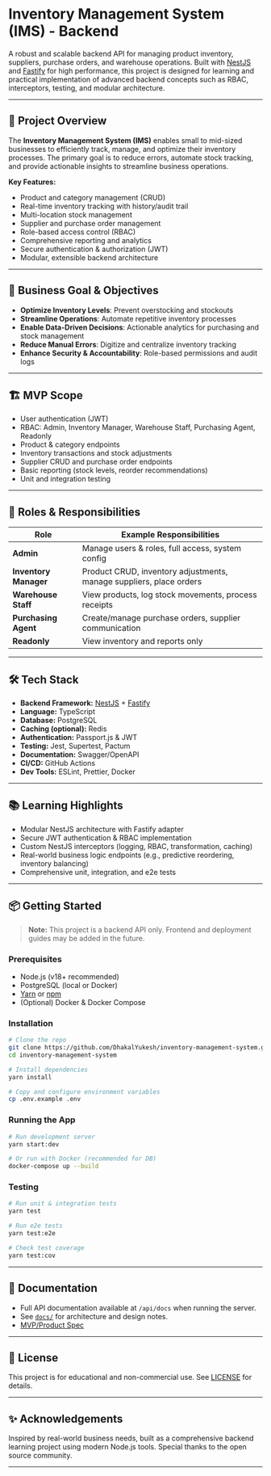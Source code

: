 # Inventory Management System (IMS) - Backend

A robust and scalable backend API for managing product inventory, suppliers, purchase orders, and warehouse operations. Built with [NestJS](https://nestjs.com/) and [Fastify](https://www.fastify.io/) for high performance, this project is designed for learning and practical implementation of advanced backend concepts such as RBAC, interceptors, testing, and modular architecture.

---

## 🚀 Project Overview

The **Inventory Management System (IMS)** enables small to mid-sized businesses to efficiently track, manage, and optimize their inventory processes. The primary goal is to reduce errors, automate stock tracking, and provide actionable insights to streamline business operations.

**Key Features:**
- Product and category management (CRUD)
- Real-time inventory tracking with history/audit trail
- Multi-location stock management
- Supplier and purchase order management
- Role-based access control (RBAC)
- Comprehensive reporting and analytics
- Secure authentication & authorization (JWT)
- Modular, extensible backend architecture

---

## 🎯 Business Goal & Objectives

- **Optimize Inventory Levels**: Prevent overstocking and stockouts
- **Streamline Operations**: Automate repetitive inventory processes
- **Enable Data-Driven Decisions**: Actionable analytics for purchasing and stock management
- **Reduce Manual Errors**: Digitize and centralize inventory tracking
- **Enhance Security & Accountability**: Role-based permissions and audit logs

---

## 🏗️ MVP Scope

- User authentication (JWT)
- RBAC: Admin, Inventory Manager, Warehouse Staff, Purchasing Agent, Readonly
- Product & category endpoints
- Inventory transactions and stock adjustments
- Supplier CRUD and purchase order endpoints
- Basic reporting (stock levels, reorder recommendations)
- Unit and integration testing

---

## 👤 Roles & Responsibilities

| Role               | Example Responsibilities                                                  |
|--------------------|--------------------------------------------------------------------------|
| **Admin**          | Manage users & roles, full access, system config                         |
| **Inventory Manager** | Product CRUD, inventory adjustments, manage suppliers, place orders    |
| **Warehouse Staff**   | View products, log stock movements, process receipts                   |
| **Purchasing Agent**  | Create/manage purchase orders, supplier communication                  |
| **Readonly**          | View inventory and reports only                                        |

---

## 🛠️ Tech Stack

- **Backend Framework:** [NestJS](https://nestjs.com/) + [Fastify](https://www.fastify.io/)
- **Language:** TypeScript
- **Database:** PostgreSQL
- **Caching (optional):** Redis
- **Authentication:** Passport.js & JWT
- **Testing:** Jest, Supertest, Pactum
- **Documentation:** Swagger/OpenAPI
- **CI/CD:** GitHub Actions
- **Dev Tools:** ESLint, Prettier, Docker

---

## 📚 Learning Highlights

- Modular NestJS architecture with Fastify adapter
- Secure JWT authentication & RBAC implementation
- Custom NestJS interceptors (logging, RBAC, transformation, caching)
- Real-world business logic endpoints (e.g., predictive reordering, inventory balancing)
- Comprehensive unit, integration, and e2e tests

---

## 📦 Getting Started

> **Note:** This project is a backend API only. Frontend and deployment guides may be added in the future.

### Prerequisites

- Node.js (v18+ recommended)
- PostgreSQL (local or Docker)
- [Yarn](https://yarnpkg.com/) or [npm](https://www.npmjs.com/)
- (Optional) Docker & Docker Compose

### Installation

```bash
# Clone the repo
git clone https://github.com/DhakalYukesh/inventory-management-system.git
cd inventory-management-system

# Install dependencies
yarn install

# Copy and configure environment variables
cp .env.example .env
```

### Running the App

```bash
# Run development server
yarn start:dev

# Or run with Docker (recommended for DB)
docker-compose up --build
```

### Testing

```bash
# Run unit & integration tests
yarn test

# Run e2e tests
yarn test:e2e

# Check test coverage
yarn test:cov
```

---

## 📝 Documentation

- Full API documentation available at `/api/docs` when running the server.
- See [`docs/`](./docs/) for architecture and design notes.
- [MVP/Product Spec](./inventory_management_system_project.md)

---

## 📄 License

This project is for educational and non-commercial use. See [LICENSE](./LICENSE) for details.

---

## ✨ Acknowledgements

Inspired by real-world business needs, built as a comprehensive backend learning project using modern Node.js tools. Special thanks to the open source community.

---